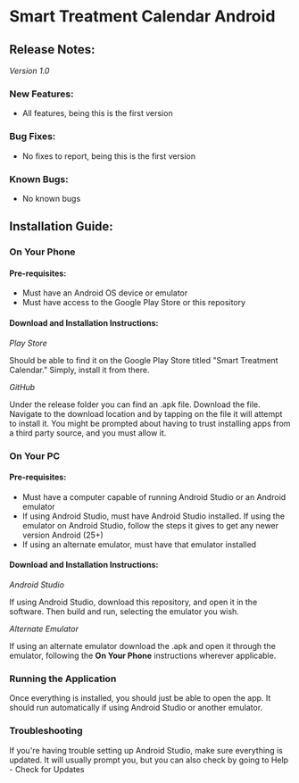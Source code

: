 # Smart Treatment Calendar Android

## Release Notes:
*Version 1.0*
### New Features:
  - All features, being this is the first version
### Bug Fixes:
  - No fixes to report, being this is the first version
### Known Bugs:
  - No known bugs
  
## Installation Guide:
### On Your Phone
#### Pre-requisites:
  - Must have an Android OS device or emulator
  - Must have access to the Google Play Store or this repository
#### Download and Installation Instructions:
*Play Store*

Should be able to find it on the Google Play Store titled "Smart Treatment Calendar." Simply, install it from there.

*GitHub*

Under the release folder you can find an .apk file. Download the file. Navigate to the download location and by tapping on the file it will attempt to install it. You might be prompted about having to trust installing apps from a third party source, and you must allow it.
### On Your PC
#### Pre-requisites:
  - Must have a computer capable of running Android Studio or an Android emulator
  - If using Android Studio, must have Android Studio installed. If using the emulator on Android Studio, follow the steps it gives to get any newer version Android (25+)
  - If using an alternate emulator, must have that emulator installed
#### Download and Installation Instructions:
*Android Studio*

If using Android Studio, download this repository, and open it in the software. Then build and run, selecting the emulator you wish.

*Alternate Emulator*

If using an alternate emulator download the .apk and open it through the emulator, following the **On Your Phone** instructions wherever applicable.
### Running the Application
Once everything is installed, you should just be able to open the app. It should run automatically if using Android Studio or another emulator.
### Troubleshooting
If you're having trouble setting up Android Studio, make sure everything is updated. It will usually prompt you, but you can also check by going to Help - Check for Updates

